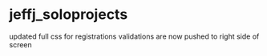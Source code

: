 # jeffj_soloprojects

updated full css for registrations validations are now pushed to right side of screen 
